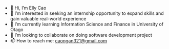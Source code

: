 - 👋 Hi, I’m Elly Cao
- 👀 I’m interested in seeking an internship opportunity to expand skills and gain valuable real-world experience
- 🌱 I’m currently learning Information Science and Finance in University of Otago
- 💞️ I’m looking to collaborate on doing software development project
- 📫 How to reach me: caongan321@gmail.com

<!---
caong402/caong402 is a ✨ special ✨ repository because its `README.md` (this file) appears on your GitHub profile.
You can click the Preview link to take a look at your changes.
--->
